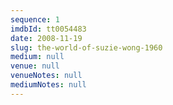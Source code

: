 ```yaml
---
sequence: 1
imdbId: tt0054483
date: 2008-11-19
slug: the-world-of-suzie-wong-1960
medium: null
venue: null
venueNotes: null
mediumNotes: null
---
```


